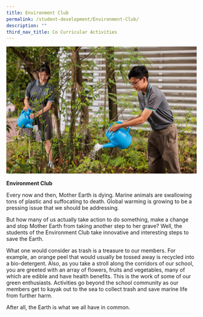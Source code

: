 ```yaml
---
title: Environment Club
permalink: /student-development/Environment-Club/
description: ""
third_nav_title: Co Curricular Activities
---
```

![](/images/via%202023.jpg)

**Environment Club**

Every now and then, Mother Earth is dying. Marine animals are swallowing tons of plastic and suffocating to death. Global warming is growing to be a pressing issue that we should be addressing.

But how many of us actually take action to do something, make a change and stop Mother Earth from taking another step to her grave? Well, the students of the Environment Club take innovative and interesting steps to save the Earth.

What one would consider as trash is a treasure to our members. For example, an orange peel that would usually be tossed away is recycled into a bio-detergent. Also, as you take a stroll along the corridors of our school, you are greeted with an array of flowers, fruits and vegetables, many of which are edible and have health benefits. This is the work of some of our green enthusiasts. Activities go beyond the school community as our members get to kayak out to the sea to collect trash and save marine life from further harm.

After all, the Earth is what we all have in common.